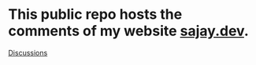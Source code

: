 # This public repo hosts the comments of my website [sajay.dev](https://www.sajay.dev).

[Discussions](https://github.com/sajayprakash/website-comments/discussions)
